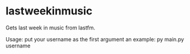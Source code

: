 # lastweekinmusic
Gets last week in music from lastfm.

Usage: put your username as the first argument
an example: py main.py username
